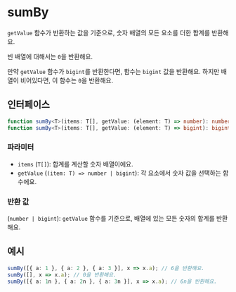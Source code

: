 # sumBy

`getValue` 함수가 반환하는 값을 기준으로, 숫자 배열의 모든 요소를 더한 합계를 반환해요.

빈 배열에 대해서는 `0`을 반환해요.

만약 `getValue` 함수가 `bigint`를 반환한다면, 함수는 `bigint` 값을 반환해요. 하지만 배열이 비어있다면, 이 함수는 `0`을 반환해요.

## 인터페이스

```typescript
function sumBy<T>(items: T[], getValue: (element: T) => number): number;
function sumBy<T>(items: T[], getValue: (element: T) => bigint): bigint | number;
```

### 파라미터

- `items` (`T[]`): 합계를 계산할 숫자 배열이에요.
- `getValue` (`(item: T) => number | bigint`): 각 요소에서 숫자 값을 선택하는 함수에요.

### 반환 값

(`number | bigint`): `getValue` 함수를 기준으로, 배열에 있는 모든 숫자의 합계를 반환해요.

## 예시

```typescript
sumBy([{ a: 1 }, { a: 2 }, { a: 3 }], x => x.a); // 6을 반환해요.
sumBy([], x => x.a); // 0을 반환해요.
sumBy([{ a: 1n }, { a: 2n }, { a: 3n }], x => x.a); // 6n을 반환해요.
```
